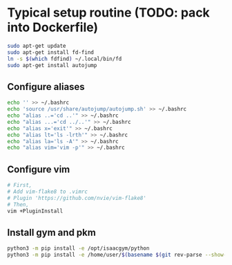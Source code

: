 # Typical setup routine (TODO: pack into Dockerfile)

```bash
sudo apt-get update
sudo apt-get install fd-find
ln -s $(which fdfind) ~/.local/bin/fd
sudo apt-get install autojump
```

## Configure aliases

```bash
echo '' >> ~/.bashrc
echo 'source /usr/share/autojump/autojump.sh' >> ~/.bashrc
echo "alias ..='cd ..'" >> ~/.bashrc
echo "alias ...='cd ../..'" >> ~/.bashrc
echo "alias x='exit'" >> ~/.bashrc
echo "alias lt='ls -lrth'" >> ~/.bashrc
echo "alias la='ls -A'" >> ~/.bashrc
echo "alias vim='vim -p'" >> ~/.bashrc
```

## Configure vim

```bash
# First,
# Add vim-flake8 to .vimrc
# Plugin 'https://github.com/nvie/vim-flake8'
# Then,
vim +PluginInstall
```
 
## Install gym and pkm

```bash
python3 -m pip install -e /opt/isaacgym/python
python3 -m pip install -e /home/user/$(basename $(git rev-parse --show-toplevel))/pkm
```
